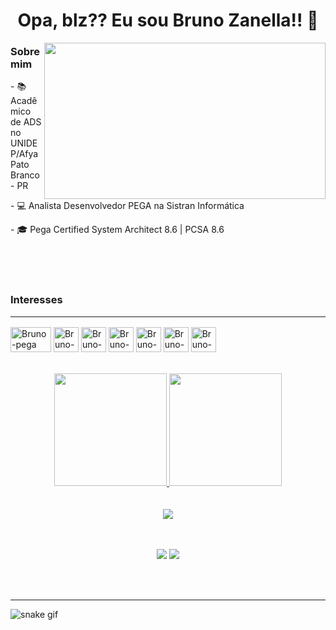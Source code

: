 


<div align="center">

# Opa, blz?? Eu sou Bruno Zanella!! 🖖 
</div>
<img align="right" width="450" height="250" src="https://clubedosgeeks.com.br/wp-content/uploads/2016/01/dormrm.gif" />

### Sobre mim

<div>
<p> - 📚 Acadêmico de ADS no UNIDEP/Afya Pato Branco - PR
<p> - 💻 Analista Desenvolvedor PEGA na Sistran Informática
<p> - 🎓 Pega Certified System Architect 8.6 | PCSA 8.6
</div><br><br>
<br>

### Interesses <hr />
<div style="display: inline_block">
  <img align="center" alt="Bruno-pega" height="40" width="65" src="https://www.liblogo.com/img-logo/max/pe6928p232-pegasystems-logo-pegasystems-logo.png">
  <img align="center" alt="Bruno-Js" height="40" width="40" src="https://www.liblogo.com/img-logo/max/ja438j6d0-javascript-logo-javascript-logo-vector-eps-136-86-kb-download.png">   
  <img align="center" alt="Bruno-HTML" height="40" width="40" src="https://www.vectorlogo.zone/logos/w3_html5/w3_html5-icon.svg">
  <img align="center" alt="Bruno-CSS" height="40" width="40" src="https://www.vectorlogo.zone/logos/w3_css/w3_css-icon.svg">
  <img align="center" alt="Bruno-java" height="40" width="40" src="https://www.vectorlogo.zone/logos/java/java-icon.svg">
  <img align="center" alt="Bruno-MySql" height="40" width="40" src="https://www.vectorlogo.zone/logos/mysql/mysql-official.svg">
  <img align="center" alt="Bruno-flutter" height="40" width="40" src="https://www.vectorlogo.zone/logos/flutterio/flutterio-icon.svg">
</div><br>
<br>

<div align="center">
  <a href="https://github.com/bzanella">
  <img height="180em" src="https://github-readme-stats-git-masterrstaa-rickstaa.vercel.app/api?username=bzanella&show_icons=true&theme=algolia&include_all_commits=true&include_count_private=true"/>
  <img height="180em" src="https://github-readme-stats-git-masterrstaa-rickstaa.vercel.app/api/top-langs/?username=bzanella&layout=compact&langs_count=10&theme=algolia"/>
</div>
<br>
<br>

 <div align="center"> 
    <img alingn="center" src="https://profile-counter.glitch.me/bzanella/count.svg" />
 </div><br>
<br>
  
  <p align="center">
<a href="https://www.instagram.com/zanell.b/"><img src="https://img.shields.io/badge/-Instagram-%23E4405F?style=for-the-badge&logo=instagram&logoColor=white" target="_blank"></a>
<a href="https://www.linkedin.com/in/bruno-zanella-223566212/"><img src="https://img.shields.io/badge/-LinkedIn-%230077B5?style=for-the-badge&logo=linkedin&logoColor=white" target="_blank"></a>
</p><br><br>
 <hr>
    
 ![snake gif](https://github.com/bzanella/bzanella/blob/output/github-contribution-grid-snake.svg)

